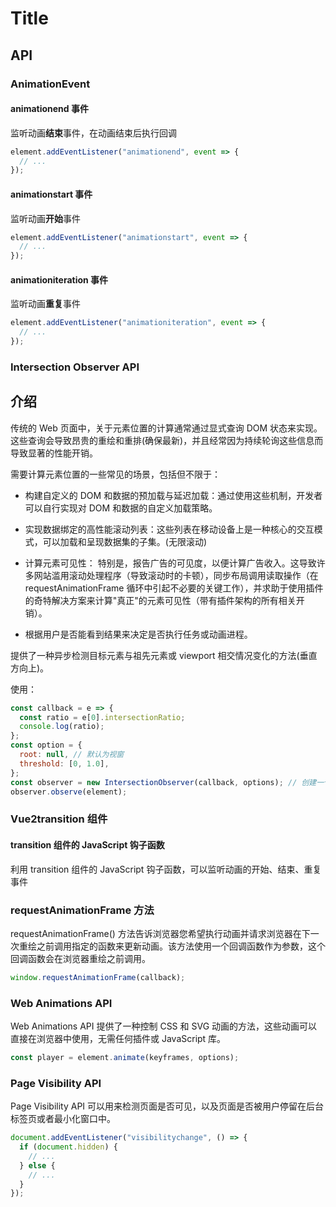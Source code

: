# Title

## API

### AnimationEvent

#### animationend 事件

监听动画**结束**事件，在动画结束后执行回调

```js
element.addEventListener("animationend", event => {
  // ...
});
```

#### animationstart 事件

监听动画**开始**事件

```js
element.addEventListener("animationstart", event => {
  // ...
});
```

#### animationiteration 事件

监听动画**重复**事件

```js
element.addEventListener("animationiteration", event => {
  // ...
});
```

### Intersection Observer API

## 介绍

传统的 Web 页面中，关于元素位置的计算通常通过显式查询 DOM 状态来实现。这些查询会导致昂贵的重绘和重排(确保最新)，并且经常因为持续轮询这些信息而导致显著的性能开销。

需要计算元素位置的一些常见的场景，包括但不限于：

- 构建自定义的 DOM 和数据的预加载与延迟加载：通过使用这些机制，开发者可以自行实现对 DOM 和数据的自定义加载策略。

- 实现数据绑定的高性能滚动列表：这些列表在移动设备上是一种核心的交互模式，可以加载和呈现数据集的子集。(无限滚动)

- 计算元素可见性： 特别是，报告广告的可见度，以便计算广告收入。这导致许多网站滥用滚动处理程序（导致滚动时的卡顿），同步布局调用读取操作（在 requestAnimationFrame 循环中引起不必要的关键工作），并求助于使用插件的奇特解决方案来计算"真正"的元素可见性（带有插件架构的所有相关开销）。

- 根据用户是否能看到结果来决定是否执行任务或动画进程。

提供了一种异步检测目标元素与祖先元素或 viewport 相交情况变化的方法(垂直方向上)。

使用：

```js
const callback = e => {
  const ratio = e[0].intersectionRatio;
  console.log(ratio);
};
const option = {
  root: null, // 默认为视窗
  threshold: [0, 1.0],
};
const observer = new IntersectionObserver(callback, options); // 创建一个IntersectionObserver 对象，即交叉观测器,当其监听到目标元素的可见部分（的比例）超过了一个或多个阈值（threshold）时，会执行指定的回调函数。
observer.observe(element);
```

### Vue2transition 组件

#### transition 组件的 JavaScript 钩子函数

利用 transition 组件的 JavaScript 钩子函数，可以监听动画的开始、结束、重复事件

### requestAnimationFrame 方法

requestAnimationFrame() 方法告诉浏览器您希望执行动画并请求浏览器在下一次重绘之前调用指定的函数来更新动画。该方法使用一个回调函数作为参数，这个回调函数会在浏览器重绘之前调用。

```js
window.requestAnimationFrame(callback);
```

### Web Animations API

Web Animations API 提供了一种控制 CSS 和 SVG 动画的方法，这些动画可以直接在浏览器中使用，无需任何插件或 JavaScript 库。

```js
const player = element.animate(keyframes, options);
```

### Page Visibility API

Page Visibility API 可以用来检测页面是否可见，以及页面是否被用户停留在后台标签页或者最小化窗口中。

```js
document.addEventListener("visibilitychange", () => {
  if (document.hidden) {
    // ...
  } else {
    // ...
  }
});
```
